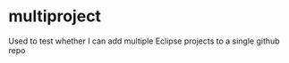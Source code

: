 multiproject
============

Used to test whether I can add multiple Eclipse projects to a single github repo